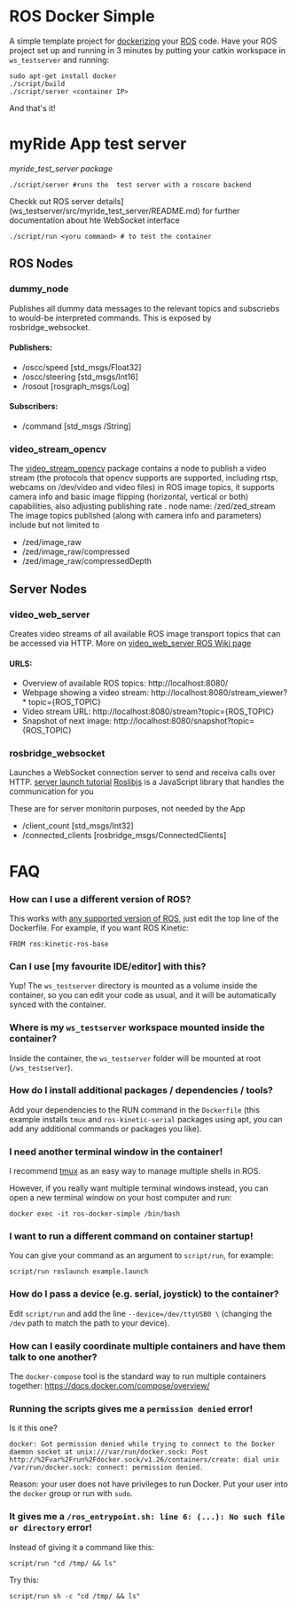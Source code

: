 # ROS Docker Simple

A simple template project for [dockerizing](https://www.docker.com/) your [ROS](http://www.ros.org/) code. Have your ROS project set up and running in 3 minutes by putting your catkin workspace in `ws_testserver` and running:

```
sudo apt-get install docker
./script/build
./script/server <container IP>
```

And that's it!

# myRide App test server
_myride_test_server package_

```
./script/server #runs the  test server with a roscore backend
```
Checkk out  ROS server details](ws_testserver/src/myride_test_server/README.md)  for further documentation about hte WebSocket interface

```
./script/run <yoru command> # to test the container 
```

 

## ROS Nodes

### dummy_node
Publishes all dummy data messages to the relevant topics and subscriebs to would-be interpreted commands. This is exposed by rosbridge_websocket.
#### Publishers:
 * /oscc/speed [std_msgs/Float32]
 * /oscc/steering [std_msgs/Int16]
 * /rosout [rosgraph_msgs/Log]

#### Subscribers: 
 * /command [std_msgs /String]


### video_stream_opencv
The [video_stream_opencv](http://wiki.ros.org/video_stream_opencv) package contains a node to publish a video stream (the protocols that opencv supports are supported, including rtsp, webcams on /dev/video and video files) in ROS image topics, it supports camera info and basic image flipping (horizontal, vertical or both) capabilities, also adjusting publishing rate
.
node name: /zed/zed_stream
The image topics published (along with camera info and parameters) include but not limited to
 * /zed/image_raw
 * /zed/image_raw/compressed
 * /zed/image_raw/compressedDepth



## Server Nodes
### video_web_server
Creates video streams of all available  ROS image transport topics that can be accessed via HTTP.
More on [video_web_server ROS Wiki page](http://wiki.ros.org/web_video_server)
#### URLS:
* Overview of available ROS topics: http://localhost:8080/ 
* Webpage showing a video stream: http://localhost:8080/stream_viewer?* topic={ROS_TOPIC} 
* Video stream URL: http://localhost:8080/stream?topic={ROS_TOPIC} 
* Snapshot of next image: http://localhost:8080/snapshot?topic={ROS_TOPIC}

### rosbridge_websocket
Launches a WebSocket connection server to send and receiva calls over HTTP.
[server launch tutorial](http://wiki.ros.org/rosbridge_suite/Tutorials/RunningRosbridge)
[Roslibjs](http://wiki.ros.org/roslibjs) is a JavaScript library that handles the communication for you

These are for server monitorin purposes, not needed by the App
 * /client_count [std_msgs/Int32]
 * /connected_clients [rosbridge_msgs/ConnectedClients]


# FAQ

### How can I use a different version of ROS?

This works with [any supported version of ROS](https://hub.docker.com/_/ros/), just edit the top line of the Dockerfile. For example, if you want ROS Kinetic:

```
FROM ros:kinetic-ros-base
```

### Can I use [my favourite IDE/editor] with this?

Yup! The `ws_testserver` directory is mounted as a volume inside the container, so you can edit your code as usual, and it will be automatically synced with the container.

### Where is my `ws_testserver` workspace mounted inside the container?

Inside the container, the `ws_testserver` folder will be mounted at root (`/ws_testserver`). 

### How do I install additional packages / dependencies / tools?

Add your dependencies to the RUN command in the `Dockerfile` (this example installs `tmux` and `ros-kinetic-serial` packages using apt, you can add any additional commands or packages you like).

### I need another terminal window in the container!

I recommend [tmux](https://robots.thoughtbot.com/a-tmux-crash-course) as an easy way to manage multiple shells in ROS.

However, if you really want multiple terminal windows instead, you can open a new terminal window on your host computer and run:

```
docker exec -it ros-docker-simple /bin/bash
```

### I want to run a different command on container startup!

You can give your command as an argument to `script/run`, for example:

```
script/run roslaunch example.launch
```

### How do I pass a device (e.g. serial, joystick) to the container?

Edit `script/run` and add the line `--device=/dev/ttyUSB0 \` (changing the `/dev` path to match the path to your device).

### How can I easily coordinate multiple containers and have them talk to one another?

The `docker-compose` tool is the standard way to run multiple containers together: https://docs.docker.com/compose/overview/

### Running the scripts gives me a `permission denied` error!

Is it this one?

```
docker: Got permission denied while trying to connect to the Docker daemon socket at unix:///var/run/docker.sock: Post http://%2Fvar%2Frun%2Fdocker.sock/v1.26/containers/create: dial unix /var/run/docker.sock: connect: permission denied.
```

Reason: your user does not have privileges to run Docker. Put your user into the `docker` group or run with `sudo`.

### It gives me a `/ros_entrypoint.sh: line 6: (...): No such file or directory` error!

Instead of giving it a command like this:

```
script/run "cd /tmp/ && ls"
```

Try this:

```
script/run sh -c "cd /tmp/ && ls"
```
